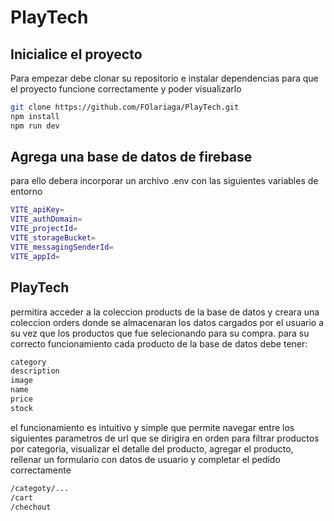 # PlayTech 
## Inicialice el proyecto
Para empezar debe clonar su repositorio e instalar dependencias para que el proyecto funcione correctamente y poder visualizarlo
```sh
git clone https://github.com/FOlariaga/PlayTech.git
npm install 
npm run dev
```

##  Agrega una base de datos de firebase
para ello debera incorporar un archivo .env con las siguientes variables de entorno
```sh
VITE_apiKey=
VITE_authDomain=
VITE_projectId=
VITE_storageBucket=
VITE_messagingSenderId=
VITE_appId=
```
## PlayTech

permitira acceder a la coleccion products de la base de datos y creara una coleccion orders donde se almacenaran los datos cargados por el usuario a su vez que los productos que fue selecionando para su compra.
para su correcto funcionamiento cada producto de la base de datos debe tener:
```sh
category
description
image
name
price
stock
```
el funcionamiento es intuitivo y simple que permite navegar entre los siguientes parametros de url que se dirigira en orden para filtrar productos por categoria, visualizar el detalle del producto, agregar el producto, rellenar un formulario con datos de usuario y completar el pedido correctamente
```sh
/categoty/...
/cart
/chechout
```
